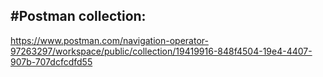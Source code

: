 #Postman collection:
---
https://www.postman.com/navigation-operator-97263297/workspace/public/collection/19419916-848f4504-19e4-4407-907b-707dcfcdfd55
